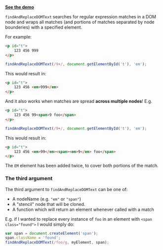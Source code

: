 **[See the demo](http://padolsey.github.com/findAndReplaceDOMText/demo.html)**

`findAndReplaceDOMText` searches for regular expression matches in a DOM node and wraps all matches (and portions of matches separated by node bounderies) with a specified element.

For example:

```html
<p id="t">
	123 456 999
</p>
```

```js
findAndReplaceDOMText(/9+/, document.getElementById('t'), 'em');
```

This would result in:

```html
<p id="t">
	123 456 <em>999</em>
</p>
```

And it also works when matches are spread **across multiple nodes**! E.g.

```html
<p id="t">
	123 456 99<span>9 foo</span>
</p>
```

```js
findAndReplaceDOMText(/9+/, document.getElementById('t'), 'em');
```

This would result in:

```html
<p id="t">
	123 456 <em>99</em><span><em>9</em> foo</span>
</p>
```

The `EM` element has been added twice, to cover both portions of the match.

### The third argument

The third argument to `findAndReplaceDOMText` can be one of:

 * A nodeName (e.g. `"em"` or `"span"`)
 * A "stencil" node that will be cloned.
 * A function which will return an element whenever called with a match

E.g. if I wanted to replace every instance of `foo` in an element with `<span class="found">` I would simply do:

```js
var span = document.createElement('span');
span.className = 'found';
findAndReplaceDOMText(/foo/g, myElement, span);
```